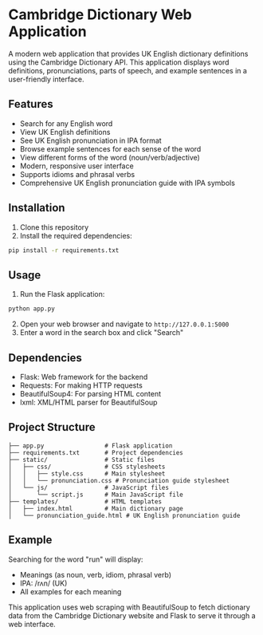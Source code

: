 # Cambridge Dictionary Web Application

A modern web application that provides UK English dictionary definitions using the Cambridge Dictionary API. This application displays word definitions, pronunciations, parts of speech, and example sentences in a user-friendly interface.

## Features

- Search for any English word
- View UK English definitions
- See UK English pronunciation in IPA format
- Browse example sentences for each sense of the word
- View different forms of the word (noun/verb/adjective)
- Modern, responsive user interface
- Supports idioms and phrasal verbs
- Comprehensive UK English pronunciation guide with IPA symbols

## Installation

1. Clone this repository
2. Install the required dependencies:

```bash
pip install -r requirements.txt
```

## Usage

1. Run the Flask application:

```bash
python app.py
```

2. Open your web browser and navigate to `http://127.0.0.1:5000`
3. Enter a word in the search box and click "Search"

## Dependencies

- Flask: Web framework for the backend
- Requests: For making HTTP requests
- BeautifulSoup4: For parsing HTML content
- lxml: XML/HTML parser for BeautifulSoup

## Project Structure

```
├── app.py                 # Flask application
├── requirements.txt       # Project dependencies
├── static/                # Static files
│   ├── css/               # CSS stylesheets
│   │   ├── style.css      # Main stylesheet
│   │   └── pronunciation.css # Pronunciation guide stylesheet
│   └── js/                # JavaScript files
│       └── script.js      # Main JavaScript file
├── templates/             # HTML templates
│   ├── index.html         # Main dictionary page
│   └── pronunciation_guide.html # UK English pronunciation guide
```

## Example

Searching for the word "run" will display:
- Meanings (as noun, verb, idiom, phrasal verb)
- IPA: /rʌn/ (UK)
- All examples for each meaning

This application uses web scraping with BeautifulSoup to fetch dictionary data from the Cambridge Dictionary website and Flask to serve it through a web interface.